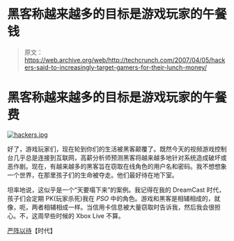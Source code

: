 # 黑客称越来越多的目标是游戏玩家的午餐钱

> 原文：<https://web.archive.org/web/http://techcrunch.com/2007/04/05/hackers-said-to-increasingly-target-gamers-for-their-lunch-money/>

# 黑客称越来越多的目标是游戏玩家的午餐费

[![hackers.jpg](img/a8f84aacbe1b79fa78fdbda2ead6d3b9.png)](https://web.archive.org/web/20210226165308/https://beta.techcrunch.com/wp-content/uploads/2007/04/hackers.jpg "hackers.jpg")

好了，游戏玩家们，现在轮到你们的生活被黑客颠覆了。既然今天的视频游戏控制台几乎总是连接到互联网，高薪分析师预测黑客将越来越多地针对系统造成破坏或恶作剧。现在，有越来越多的黑客旨在窃取在线角色的用户名和密码。我不想想象一个世界，在那里孩子们的生命被夺走。他们最好待在地下室。

坦率地说，这似乎是一个“天要塌下来”的案例。我记得在我的 DreamCast 时代，孩子们会定期 PK(玩家杀死)我在 *PSO* 中的角色。游戏和黑客是相辅相成的，就像，呃，两者相辅相成一样。当信用卡信息被大量窃取时告诉我，然后我会很担心。不，这周早些时候的 Xbox Live 不算。

[严阵以待](https://web.archive.org/web/20210226165308/http://www.theage.com.au/news/games/bracing-for-attack/2007/04/04/1175366249930.html)【时代】
